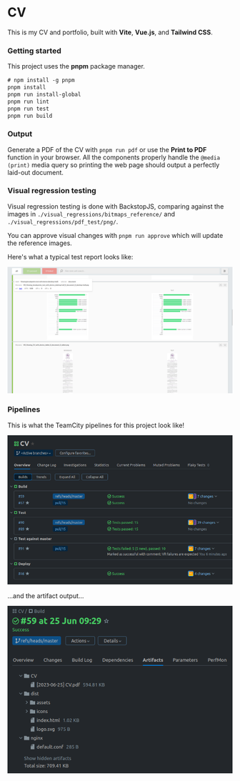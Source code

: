 # CV

This is my CV and portfolio, built with **Vite**, **Vue.js**, and **Tailwind CSS**.

### Getting started

This project uses the **pnpm** package manager.

```shell
# npm install -g pnpm
pnpm install
pnpm run install-global
pnpm run lint
pnpm run test
pnpm run build
```

### Output

Generate a PDF of the CV with `pnpm run pdf` or use the **Print to PDF** function in your browser. All the components properly handle the `@media (print)` media query so printing the web page should output a perfectly laid-out document.

### Visual regression testing

Visual regression testing is done with BackstopJS, comparing against the images in
`./visual_regressions/bitmaps_reference/` and `./visual_regressions/pdf_test/png/`.

You can approve visual changes with `pnpm run approve` which will update the reference images.

Here's what a typical test report looks like:

![doc/backstop.png](doc/backstop.png)

### Pipelines

This is what the TeamCity pipelines for this project look like!

![doc/pipelines.png](doc/pipelines.png)

...and the artifact output...

![doc/artifacts.png](doc/artifacts.png)
